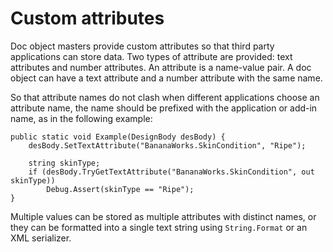 # Custom attributes

Doc object masters provide custom attributes so that third party applications can store data. Two types of attribute are provided: text attributes and number attributes. An attribute is a name-value pair. A doc object can have a text attribute and a number attribute with the same name.

So that attribute names do not clash when different applications choose an attribute name, the name should be prefixed with the application or add-in name, as in the following example:

```
public static void Example(DesignBody desBody) {
	desBody.SetTextAttribute("BananaWorks.SkinCondition", "Ripe");

	string skinType;
	if (desBody.TryGetTextAttribute("BananaWorks.SkinCondition", out skinType))
		Debug.Assert(skinType == "Ripe");
}
```

Multiple values can be stored as multiple attributes with distinct names, or they can be formatted into a single text string using `String.Format` or an XML serializer.

